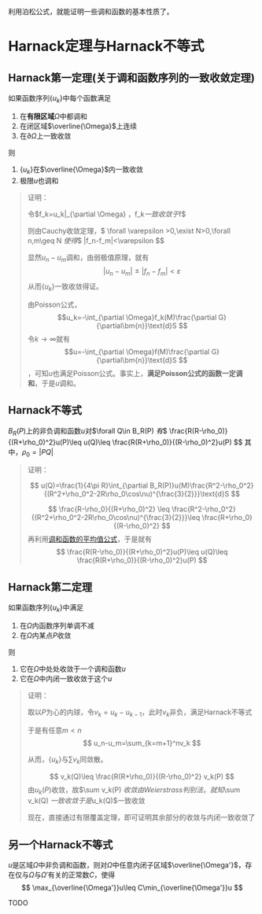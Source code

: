 利用泊松公式，就能证明一些调和函数的基本性质了。

# Harnack定理与Harnack不等式

## Harnack第一定理(关于调和函数序列的一致收敛定理)

如果函数序列$\{ u_k \}$中每个函数满足
1. 在**有限区域**$\Omega$中都调和
2. 在闭区域$\overline{\Omega}$上连续
3. 在$\partial \Omega$上一致收敛

则

1. $\{ u_k \}$在$\overline{\Omega}$内一致收敛
2. 极限$u$也调和

> 证明：
>
> 令$f_k=u_k|_{\partial \Omega} $，$f_k$一致收敛于$f$
>
> 则由Cauchy收敛定理，$ \forall \varepsilon >0,\exist N>0,\forall n,m\geq N $使得$$ |f_n-f_m|<\varepsilon $$
>
> 显然$u_n-u_m$调和，由弱极值原理，就有$$ |u_n-u_m|\leq |f_n-f_m|\lt\varepsilon $$
> 从而$\{ u_k \}$一致收敛得证。
>
> 由Poisson公式，$$u_k=-\int_{\partial \Omega}f_k(M)\frac{\partial G}{\partial\bm{n}}\text{d}S $$ 令$k\to\infty$就有 $$u=-\int_{\partial \Omega}f(M)\frac{\partial G}{\partial\bm{n}}\text{d}S $$，可知$u$也满足Poisson公式。事实上，**满足Poisson公式的函数一定调和**，于是$u$调和。
> 

## Harnack不等式

$B_R(P)$上的非负调和函数$u$对$\forall Q\in B_R(P) $有$$ \frac{R(R-\rho_0)}{(R+\rho_0)^2}u(P)\leq u(Q)\leq \frac{R(R+\rho_0)}{(R-\rho_0)^2}u(P) $$
其中，$\rho_0=|PQ|$

> 证明：
>
> $$ u(Q)=\frac{1}{4\pi R}\int_{\partial B_R(P)}u(M)\frac{R^2-\rho_0^2}{(R^2+\rho_0^2-2R\rho_0\cos\nu)^{\frac{3}{2}}}\text{d}S $$
>
> $$ \frac{R-\rho_0}{(R+\rho_0)^2} \leq \frac{R^2-\rho_0^2}{(R^2+\rho_0^2-2R\rho_0\cos\nu)^{\frac{3}{2}}}\leq \frac{R+\rho_0}{(R-\rho_0)^2} $$
> 再利用[调和函数的平均值公式](./2-格林公式及其应用.md#平均值公式)，于是就有$$ \frac{R(R-\rho_0)}{(R+\rho_0)^2}u(P)\leq u(Q)\leq \frac{R(R+\rho_0)}{(R-\rho_0)^2}u(P) $$

## Harnack第二定理

如果函数序列$\{ u_k \}$中满足
1. 在$\Omega$内函数序列单调不减
2. 在$\Omega$内某点$P$收敛

则
1. 它在$\Omega$中处处收敛于一个调和函数$u$
2. 它在$\Omega$中内闭一致收敛于这个$u$

> 证明：
>
> 取以$P$为心的内球，令$v_k=u_k-u_{k-1}$，此时$v_k$非负，满足Harnack不等式
>
> 于是有任意$m<n$$$ u_n-u_m=\sum_{k=m+1}^nv_k $$
>
> 从而，$\{ u_k \}$与$\sum v_k$同敛散。
>
> $$ v_k(Q)\leq \frac{R(R+\rho_0)}{(R-\rho_0)^2} v_k(P) $$由$u_k(P)$收敛，故$\sum v_k(P) $收敛
> 由Weierstrass判别法，就知$\sum v_k(Q) $一致收敛
> 于是$u_k(Q)$一致收敛
>
> 现在，直接通过有限覆盖定理，即可证明其余部分的收敛与内闭一致收敛了
> 

## 另一个Harnack不等式

$u$是区域$\Omega$中非负调和函数，则对$\Omega$中任意内闭子区域$\overline{\Omega'}$，存在仅与$\Omega$与$\Omega'$有关的正常数$C$，使得$$ \max_{\overline{\Omega'}}u\leq C\min_{\overline{\Omega'}}u $$

TODO

